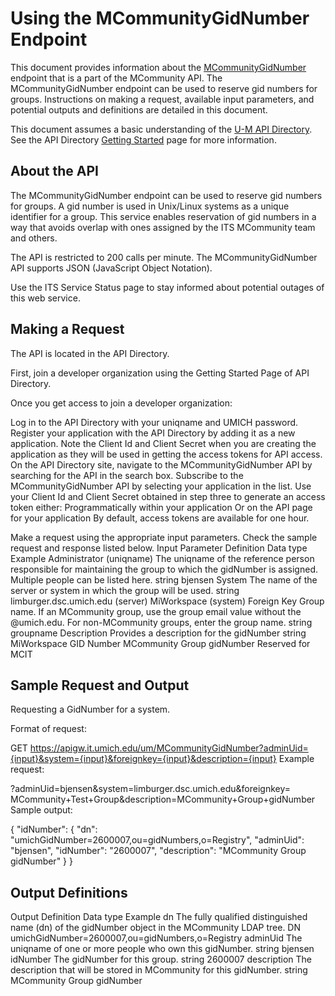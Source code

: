# Using the MCommunityGidNumber Endpoint
This document provides information about the [MCommunityGidNumber](https://dir.api.it.umich.edu/docs/mcommunity/1/routes/MCommunityGidNumber/nextNumber.json/get) endpoint that is a part of the MCommunity API. The MCommunityGidNumber endpoint can be used to reserve gid numbers for groups. Instructions on making a request, available input parameters, and potential outputs and definitions are detailed in this document.

This document assumes a basic understanding of the [U-M API Directory](https://dir.api.it.umich.edu). See the API Directory [Getting Started](https://dir.api.it.umich.edu/get-started) page for more information.

## About the API
The MCommunityGidNumber endpoint can be used to reserve gid numbers for groups. A gid number is used in Unix/Linux systems as a unique identifier for a group. This service enables reservation of gid numbers in a way that avoids overlap with ones assigned by the ITS MCommunity team and others.

The API is restricted to 200 calls per minute. The MCommunityGidNumber API supports JSON (JavaScript Object Notation).

Use the ITS Service Status page to stay informed about potential outages of this web service.


## Making a Request
The API is located in the API Directory.

First, join a developer organization using the Getting Started Page of API Directory.

Once you get access to join a developer organization:

Log in to the API Directory with your uniqname and UMICH password.
Register your application with the API Directory by adding it as a new application.
Note the Client Id and Client Secret when you are creating the application as they will be used in getting the access tokens for API access.
On the API Directory site, navigate to the MCommunityGidNumber API by searching for the API in the search box.
Subscribe to the MCommunityGidNumber API by selecting your application in the list.
Use your Client Id and Client Secret obtained in step three to generate an access token either:
Programmatically within your application
Or on the API page for your application
By default, access tokens are available for one hour.

Make a request using the appropriate input parameters. Check the sample request and response listed below.
Input Parameter	Definition	Data type	Example
Administrator (uniqname)	The uniqname of the reference person responsible for maintaining the group to which the gidNumber is assigned. Multiple people can be listed here.	string	bjensen
System	The name of the server or system in which the group will be used.	string	limburger.dsc.umich.edu (server)
MiWorkspace (system)
Foreign Key	Group name. If an MCommunity group, use the group email value without the @umich.edu. For non-MCommunity groups, enter the group name.	string	groupname
Description	Provides a description for the gidNumber	string	MiWorkspace GID Number
MCommunity Group gidNumber
Reserved for MCIT

## Sample Request and Output
Requesting a GidNumber for a system.

Format of request:

GET https://apigw.it.umich.edu/um/MCommunityGidNumber?adminUid={input}&system={input}&foreignkey={input}&description={input}
Example request:

?adminUid=bjensen&system=limburger.dsc.umich.edu&foreignkey=
MCommunity+Test+Group&description=MCommunity+Group+gidNumber
Sample output:

{
"idNumber": {
"dn": "umichGidNumber=2600007,ou=gidNumbers,o=Registry",
"adminUid": "bjensen",
"idNumber": "2600007",
"description": "MCommunity Group gidNumber"
}
}
## Output Definitions
Output	Definition	Data type	Example
dn	The fully qualified distinguished name (dn) of the gidNumber object in the MCommunity LDAP tree.	DN	umichGidNumber=2600007,ou=gidNumbers,o=Registry
adminUid	The uniqname of one or more people who own this gidNumber.	string	bjensen
idNumber	The gidNumber for this group.	string	2600007
description	The description that will be stored in MCommunity for this gidNumber.	string	MCommunity Group gidNumber
